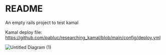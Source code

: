 # README

An empty rails project to test kamal

Kamal deploy file: https://github.com/pabluc/researching_kamal/blob/main/config/deploy.yml

![Untitled Diagram (1)](https://github.com/user-attachments/assets/d4b3e61b-4aa1-4051-919a-c16b47958aab)
